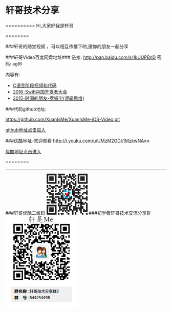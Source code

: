 # 轩哥技术分享
==========
Hi,大家好我是轩哥

========


###轩哥的随堂视频 ，可以相互传播下哟,邀你的朋友一起分享

###轩哥Video百度网盘地址###
链接: http://pan.baidu.com/s/1kUUPBnD 密码: agt6

内容有:

* [C语言阶段视频和代码](http://pan.baidu.com/s/1kUUPBnD)
* [2016-Swift中国开发者大会](http://pan.baidu.com/s/1kUUPBnD)
* [2015-时间的朋友-罗振宇(逻辑思维)](http://pan.baidu.com/s/1kUUPBnD)

###代码github地址: 

https://github.com/XuanIsMe/XuanIsMe-iOS-Video.git

[github地址点击进入](https://github.com/XuanIsMe/XuanIsMe-iOS-Video.git)

###优酷地址-欢迎观看
http://i.youku.com/u/UMzM2ODk1MzkwNA==


[优酷地址点击进入](http://i.youku.com/u/UMzM2ODk1MzkwNA==)

========


-----
###轩哥优酷二维码
![](./images/优酷二维码.png) 
###初学者轩哥技术交流分享群
![](./images/轩哥技术分享群2-1.png) 

 
